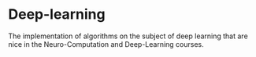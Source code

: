 # Deep-learning
The implementation of algorithms on the subject of deep learning that are nice in the Neuro-Computation and Deep-Learning courses.
